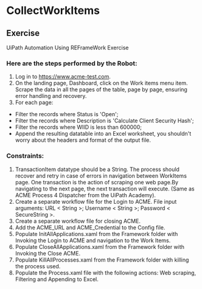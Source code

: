 # CollectWorkItems

## Exercise
UiPath Automation Using REFrameWork Exercise

### Here are the steps performed by the Robot:
1. Log in to https://www.acme-test.com.
2. On the landing page, Dashboard, click on the Work items menu item. Scrape the data in all the pages of the table, page by page, ensuring error handling and recovery.
3. For each page:
- Filter the records where Status is 'Open';
- Filter the records where Description is 'Calculate Client Security Hash';
- Filter the records where WIID is less than 600000;
- Append the resulting datatable into an Excel worksheet, you shouldn't worry about the headers and format of the output file.

### Constraints:
1. TransactionItem datatype should be a String. The process should recover and retry in case of errors in navigation between WorkItems page. One transaction is the action of scraping one web page.By navigating to the next page, the next transaction will execute. (Same as ACME Process 4 Dispatcher from the UiPath Academy).
2. Create a separate workflow file for the Login to ACME. File input arguments: URL < String >; Username < String >; Password < SecureString >.
3. Create a separate workflow file for closing ACME.
3. Add the ACME_URL and ACME_Credential to the Config file.
4. Populate InitAllApplications.xaml from the Framework folder with Invoking the Login to ACME and navigation to the Work Items.
5. Populate CloseAllApplications.xaml from the Framework folder with Invoking the Close ACME.
6. Populate KillAllProcesses.xaml from the Framework folder with killing the process used.
7. Populate the Process.xaml file with the following actions: Web scraping, Filtering and Appending to Excel.
